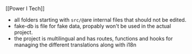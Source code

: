 [[Power I Tech]]

- all folders starting with `src/@`are internal files that should not be edited.
- fake-db is file for fake data, propably won't be used in the actual project.
- the project is multilingual and has routes, functions and hooks for managing the different translations along with i18n
